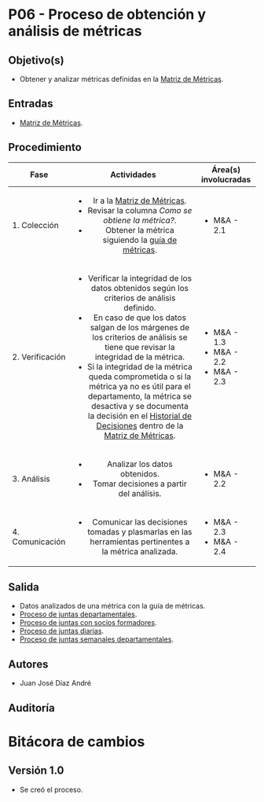 # P06 - Proceso de obtención y análisis de métricas

## Objetivo(s)

- Obtener y analizar métricas definidas en la [Matriz de Métricas](https://docs.google.com/spreadsheets/d/1iPB2uvTLcUs6xwrzPDwUiacKQenPDzABNM7yl2GitkI/edit?usp=sharing).

## Entradas

- [Matriz de Métricas](https://docs.google.com/spreadsheets/d/1iPB2uvTLcUs6xwrzPDwUiacKQenPDzABNM7yl2GitkI/edit?usp=sharing).

## Procedimiento

| Fase |   Actividades   | Área(s) involucradas |
|------|:---------------:|--------------------|
| 1. Colección | <ul><li>Ir a la [Matriz de Métricas](https://docs.google.com/spreadsheets/d/1iPB2uvTLcUs6xwrzPDwUiacKQenPDzABNM7yl2GitkI/edit?usp=sharing).</li><li>Revisar la columna _Como se obtiene la métrica?_.</li><li>Obtener la métrica siguiendo la [guía de métricas](https://docs.google.com/document/d/1hzY8D6NJ0w3VB-nYk72-6brC8KTt_SCba_dbP4oD7Cw/edit?usp=sharing).</li></ul>| <ul><li>M&A - 2.1</li></ul> |
| 2. Verificación | <ul><li>Verificar la integridad de los datos obtenidos según los criterios de análisis definido.</li><li>En caso de que los datos salgan de los márgenes de los criterios de análisis se tiene que revisar la integridad de la métrica.</li><li>Si la integridad de la métrica queda comprometida o si la métrica ya no es útil para el departamento, la métrica se desactiva y se documenta la decisión en el [Historial de Decisiones](https://docs.google.com/spreadsheets/d/1iPB2uvTLcUs6xwrzPDwUiacKQenPDzABNM7yl2GitkI/edit#gid=1778672992) dentro de la [Matriz de Métricas](https://docs.google.com/spreadsheets/d/1iPB2uvTLcUs6xwrzPDwUiacKQenPDzABNM7yl2GitkI/edit?usp=sharing).</li></ul>| <ul><li>M&A - 1.3</li><li>M&A - 2.2</li><li>M&A - 2.3</li></ul> |
| 3. Análisis | <ul><li>Analizar los datos obtenidos.</li><li>Tomar decisiones a partir del análisis.</li></ul>| <ul><li>M&A - 2.2</li></ul> |
| 4. Comunicación | <ul><li>Comunicar las decisiones tomadas y plasmarlas en las herramientas pertinentes a la métrica analizada.</li></ul>| <ul><li>M&A - 2.3</li><li>M&A - 2.4</li></ul> |

## Salida

- Datos analizados de una métrica con la guía de métricas.
- [Proceso de juntas departamentales](./P01-proceso-juntas-departamentales).
- [Proceso de juntas con socios formadores](./P02-proceso-juntas-socios-formadores).
- [Proceso de juntas diarias](./P07-proceso-juntas-diarias).
- [Proceso de juntas semanales departamentales](./P29-proceso-juntas-semanales-depto).

## Autores

- Juan José Díaz André

## Auditoría



# Bitácora de cambios

## Versión 1.0
  - Se creó el proceso.
